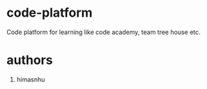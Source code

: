 # code-platform
Code platform for learning like code academy, team tree house etc.

# authors
1. himasnhu